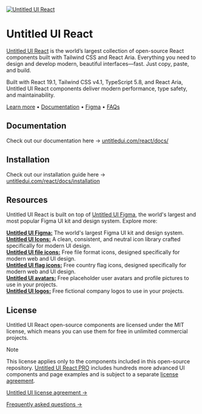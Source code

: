 [![Untitled UI React](https://www.untitledui.com/react/untitled-ui-react-open-graph.jpg)](https://www.untitledui.com/react)

# Untitled UI React

[Untitled UI React](https://www.untitledui.com/react) is the world’s largest collection of open-source React components built with Tailwind CSS and React Aria. Everything you need to design and develop modern, beautiful interfaces—fast. Just copy, paste, and build.

Built with React 19.1, Tailwind CSS v4.1, TypeScript 5.8, and React Aria, Untitled UI React components deliver modern performance, type safety, and maintainability.

[Learn more](https://www.untitledui.com/react) • [Documentation](https://www.untitledui.com/react/docs/introduction) • [Figma](https://www.untitledui.com/figma) • [FAQs](https://www.untitledui.com/faqs)

## Documentation

Check out our documentation here → [untitledui.com/react/docs/](https://www.untitledui.com/react/docs/introduction)

## Installation

Check out our installation guide here → [untitledui.com/react/docs/installation](https://www.untitledui.com/react/docs/installation)

## Resources

Untitled UI React is built on top of [Untitled UI Figma](https://www.untitledui.com/figma), the world's largest and most popular Figma UI kit and design system. Explore more:

**[Untitled UI Figma:](https://www.untitledui.com/figma)** The world's largest Figma UI kit and design system.
<br/>
**[Untitled UI Icons:](https://www.untitledui.com/icons)** A clean, consistent, and neutral icon library crafted specifically for modern UI design.
<br/>
**[Untitled UI file icons:](https://www.untitledui.com/resources/file-icons)** Free file format icons, designed specifically for modern web and UI design.
<br/>
**[Untitled UI flag icons:](https://www.untitledui.com/resources/flag-icons)** Free country flag icons, designed specifically for modern web and UI design.
<br/>
**[Untitled UI avatars:](https://www.untitledui.com/resources/avatars)** Free placeholder user avatars and profile pictures to use in your projects.
<br/>
**[Untitled UI logos:](https://www.untitledui.com/resources/logos)** Free fictional company logos to use in your projects.

## License

Untitled UI React open-source components are licensed under the MIT license, which means you can use them for free in unlimited commercial projects.

> [!NOTE]
> This license applies only to the components included in this open-source repository. [Untitled UI React PRO](https://www.untitledui.com/react) includes hundreds more advanced UI components and page examples and is subject to a separate [license agreement](https://www.untitledui.com/license).

[Untitled UI license agreement →](https://www.untitledui.com/license)

[Frequently asked questions →](https://www.untitledui.com/faqs)
